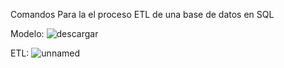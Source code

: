 Comandos Para la el proceso ETL de una base de datos en SQL

Modelo:
![descargar](https://github.com/user-attachments/assets/145e718d-e31b-46f0-9272-3e6cda944a8f)


ETL:
![unnamed](https://github.com/user-attachments/assets/5968dd6f-9cb0-4ad6-9de5-7347e5045c12)

